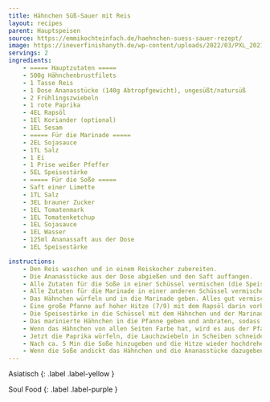 ```yaml
---
title: Hähnchen Süß-Sauer mit Reis
layout: recipes
parent: Hauptspeisen
source: https://emmikochteinfach.de/haehnchen-suess-sauer-rezept/
image: https://ineverfinishanyth.de/wp-content/uploads/2022/03/PXL_20211113_171215203.PORTRAIT-scaled.jpg
servings: 2
ingredients:
    - ===== Hauptzutaten =====
    - 500g Hähnchenbrustfilets
    - 1 Tasse Reis
    - 1 Dose Ananasstücke (140g Abtropfgewicht), ungesüßt/natursüß
    - 2 Frühlingszwiebeln
    - 1 rote Paprika
    - 4EL Rapsöl
    - 1El Koriander (optional)
    - 1EL Sesam
    - ===== Für die Marinade =====
    - 2EL Sojasauce
    - 1TL Salz
    - 1 Ei
    - 1 Prise weißer Pfeffer
    - 5EL Speisestärke
    - ===== Für die Soße =====
    - Saft einer Limette
    - 1TL Salz
    - 3EL brauner Zucker
    - 1EL Tomatenmark
    - 1EL Tomatenketchup
    - 1EL Sojasauce
    - 1EL Wasser
    - 125ml Ananassaft aus der Dose
    - 1EL Speisestärke

instructions:
    - Den Reis waschen und in einem Reiskocher zubereiten.
    - Die Ananasstücke aus der Dose abgießen und den Saft auffangen.
    - Alle Zutaten für die Soße in einer Schüssel vermischen (die Speisestärke zuletzt) und mit einem Schneebesen glatt rühren.
    - Alle Zutaten für die Marinade in einer anderen Schüssel vermischen (außer die Speisestärke).
    - Das Hähnchen würfeln und in die Marinade geben. Alles gut vermischen.
    - Eine große Pfanne auf hoher Hitze (7/9) mit dem Rapsöl darin vorheizen.
    - Die Speisestärke in die Schüssel mit dem Hähnchen und der Marinade geben und alles gut vermischen, damit die Marinade am Fleisch bleibt.
    - Das marinierte Hähnchen in die Pfanne geben und anbraten, sodass die Stücke auf jeder Seite Farbe bekommen. Darauf achten, dass die Stücke nicht aneinander kleben bleiben.
    - Wenn das Hähnchen von allen Seiten Farbe hat, wird es aus der Pfanne genommen und zurück in die Schüssel gegeben. Die Pfanne auf mittlere Hitze (5/9) herunterdrehen.
    - Jetzt die Paprika würfeln, die Lauchzwiebeln in Scheiben schneiden (ein wenig Lauchzwiebel zum Garnieren zurückhalten) und in der Pfanne anbraten. Wenn nötig etwas Rapsöl hinzugeben.
    - Nach ca. 5 Min die Soße hinzugeben und die Hitze wieder hochdrehen (7/9).
    - Wenn die Soße andickt das Hähnchen und die Ananasstücke dazugeben und für 2 Min kochen. Anschließend mit dem Reis auf einem Teller geben und mit der Lauchzwiebel und Sesam garnieren. Fertig!
---
```

Asiatisch
{: .label .label-yellow }

Soul Food
{: .label .label-purple }
